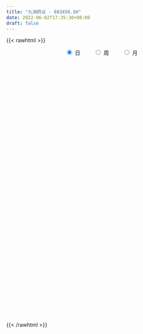 ```yaml
---
title: "九洲药业 - 603456.SH"
date: 2022-06-02T17:35:30+08:00
draft: false
---
```

{{< rawhtml >}}
    <div style="text-align: center">
        <label style="padding: 1rem;"><input style="margin-right: .5rem" type="radio" name="period" value="D" checked onclick="period_change(this)">日</label>
        <label style="padding: 1rem;"><input style="margin-right: .5rem" type="radio" name="period" value="W" onclick="period_change(this)">周</label>
        <label style="padding: 1rem;"><input style="margin-right: .5rem" type="radio" name="period" value="M" onclick="period_change(this)">月</label>
    </div>
    <div id="chart" style="height: 700px;"></div> 
    <script type="text/javascript">
        const D_v = [126851.45,102721.51,41471.69,82141.6,191360.33,119069.32,57003.4,61195.43,45428.98,266239.98,87643.28,80309.98,58237.07,60334.74,49748.44,63366.96,57971.71,64011.1,115898.71,122220.05,99022.24,61921.47,106180.37,82800.4,64799.95,63449.31,57404.21,75369.07,74496.49,105436.26,129098.74,153193.01,98429.43,61610.23,96833.96,58928.33,89051.77,37400.86,56987.33,50204.61,76138.75,75017.81,66870.26,88310.89,56612.61,75799.67,60783.87,107292.87,59966.08,55729.83,73983.82,78346.34,120047.7,90431.49,86260.13,56897.37,61256.08,39115.07,99781.01,53722.65,124193.01,80455.42,100854.48,104680.39,113564.7,97316.73,45488.79,103925.27,81921.63,77270.22,76929.76,112142.03,63335.77,41991.01,94015.73,69728.9,44475.83,26208.76,57481.72,32523.98,69882.46,157089.13,153471.93,126130.48,98786.74,81854.52,126012.29,157838.99,158571.47,157101.8,89717.22,100120.01,175688.29,115530.14,61362.9,68168.04,58264.02,55362.57,70756.77,130791.04,159430.36,88793.97,51663.02,50167.78,41219.36,44373.04,101684.91,98041.54,121755.27,90603.96,113123.7,75999.11,96457.98,83267.88,148036.78,169275.89,87335.35,43872.23,85785.24,99943.04,100772.91,74210.24,49526.1,63590.5,140060.77,85570.35,97273.22,105908.75,69450.78,53572.08,42896.55,54238.92,58654.6,43669.94,92886.14,137630.01,110472.76,91319.52,58089.67,144634.63,111729.73,76147.91,99605.53,59891.91,70762.89,73746.03,36501.77,67118.81,90441.32,63050.76,46577.14,90916.04,174127.48,147961.15,113847.98,97239.06,96015.49,86646.18,56875.26,57821.03,58789.65,47384.02,53819.76,197786.26,120673.15,83376.08,59691.91,72528.87,79947.35,121254.39,96345.46,73103.51,78002.52,141372.59,141716.11,130323.05,71320.62,128603.43,93825.64,81409.18,44362.01,129621.82,63424.08,120851.22,105575.5,149675.72,126029.3,127385.8,89022.24,62446.84,121439.03,114515.04,161922.39,128300.5,157671.07,176996.57,276304.04,137493.12,146324.5,355708.92,216166.03,206159.35,155417.06,144261.93,168779.02,104355.02,78500.09,65613.96,67695.34,83992.07,120139.37,73069.14,93351.48,62194.29,60748.54,70821.52,67032.92,31245.25,54431.95,32426.02,38047.39,98485.73,71012.57,67019.94,51158.09,63892.53,56648.26,52095.03,62954.67,88546.06,43287.07,53038.18,96519.45,69203.69,65321.41,88838.77,43281.35,36820.96,47698.42,37411.32,83731.91,51333.12,62625.83,32981.7,31563.59,82253.67,62172.45,107608.83,87692.51,155288.0]
const D_histogram = [0.0,0.0095726496,0.0099435557,0.0076957635,-0.2960361052,-0.3611497447,-0.3841465147,-0.4463108942,-0.483438239,-0.4380070613,-0.354338428,-0.3185666376,-0.3324719216,-0.2630698596,-0.2746789827,-0.2375505264,-0.3244416022,-0.2106316749,0.153037578,0.5447726639,0.9074329335,1.0878386309,0.9563647225,0.8294051015,0.7706667801,0.6787915287,0.5566523082,0.4213164114,0.152378972,-0.064016569,-0.3980870135,-0.322263193,-0.396731707,-0.4393389892,-0.2513339744,-0.1916352838,-0.1308099236,-0.0983340546,-0.0934017092,-0.1325822099,-0.0821839049,0.040413134,0.0249691628,-0.0660327244,-0.1573522202,-0.2513831501,-0.1922780113,0.066087022,0.1593192649,0.1814513865,0.2844427137,0.2680563504,0.3915217595,0.3744698152,0.2368377063,0.0851865786,-0.0923846421,-0.1758510261,-0.0774953975,-0.0884130012,-0.105143986,-0.1486526874,0.0463924134,-0.0278049566,-0.1800133467,-0.185104299,-0.1904699144,-0.3644090985,-0.5408843989,-0.6574112451,-0.7019532398,-0.5621482183,-0.4679225425,-0.3933745601,-0.1222968791,0.0767880436,0.1454712574,0.1763524083,0.1419522231,0.1064053362,0.1904614809,0.5226933084,0.7978636828,0.9418917623,1.0961337024,1.0617605161,1.0412896957,1.0512067722,1.070872845,1.0912632061,1.0096340521,0.9005005559,0.6380357223,0.4404655614,0.4077949634,0.2910013078,0.1792706995,0.0372332451,-0.0239033647,-0.4331248119,-0.6902735802,-0.7725968627,-0.8056368609,-0.7780535884,-0.7606468681,-0.712421366,-0.5283590554,-0.4692652957,-0.5696615478,-0.7021967809,-0.8444134103,-0.8888681891,-0.9372526843,-0.8462196886,-0.5844920587,-0.1943409964,0.0546301468,0.1713039813,0.4621167057,0.7449462627,0.8556381626,0.7798470823,0.6685016502,0.5449282902,0.6084650811,0.6786240494,0.8683244841,0.9231929389,0.8796364094,0.7370150208,0.5515000496,0.3916024212,0.1869659032,0.0028797658,0.0908448101,0.1811347186,0.0373540518,-0.0204090811,-0.0773430789,-0.4164996701,-0.4990046646,-0.6742827447,-0.9218728931,-0.9865556284,-0.9424433844,-0.7907380212,-0.6383725497,-0.4614931263,-0.3195889662,-0.1418612258,-0.0113001914,-0.0504997215,-0.408359232,-0.7311927974,-0.8398987282,-0.9720685116,-0.9164333627,-0.7515715897,-0.54559968,-0.4261610278,-0.393053028,-0.2713053937,-0.145712724,-0.3194375106,-0.5113895175,-0.6033442591,-0.568353015,-0.4862422256,-0.504791108,-0.5677160458,-0.5198453726,-0.4102365501,-0.3650215177,-0.3240531325,-0.405856366,-0.4502689771,-0.3957774738,-0.0993689235,0.0480918437,0.1364749362,0.1994776374,0.3576868404,0.3954294667,0.5883588315,0.6354434531,0.8896945837,1.0306085506,1.1915809794,1.1038061265,1.0057965456,0.9993057649,0.9359207443,0.825939755,0.594909721,0.7103874791,0.7871262443,0.8663143751,0.6837268571,0.5607803253,0.349556326,0.0530725934,0.0676535369,-0.1691620536,-0.2086856241,-0.019894589,-0.1177720043,-0.0893471321,-0.0998311962,-0.1537089763,-0.1850235061,-0.3322351264,-0.3687540916,-0.5558618419,-0.6482290243,-0.7227584167,-0.5827184035,-0.5681977415,-0.4971610661,-0.3243689006,-0.1746128403,-0.0697222056,-0.1061438317,-0.1256014247,-0.0680260031,-0.1615893386,-0.1065705935,0.0261717108,0.1202011583,0.2358171265,0.2441312343,0.1835601745,0.2389233667,0.4592316132,0.6203571101,0.7070860265,0.7008214142,0.6113888117,0.5158806848,0.3923156624,0.2822755028,0.1673304667,0.0721861471,-0.1473995852,-0.2812497438,-0.3779555464,-0.4294946553,-0.510946619,-0.3555477412,-0.4036466299,-0.4916132444]
const D_fast = [0.0,0.011965812,0.014822607,0.0144987557,-0.3632421393,-0.5186432149,-0.6376766137,-0.8114187168,-0.9694056213,-1.0334762089,-1.0383921826,-1.0822620516,-1.179285316,-1.1756507189,-1.2559295876,-1.278188763,-1.4461902393,-1.3850382308,-0.9831095833,-0.4551813315,0.1343371716,0.5867025267,0.6943197989,0.7747114533,0.9086398269,0.9864624577,1.0034863143,0.9734795202,0.7426368238,0.5102371406,0.0766449428,0.0719029651,-0.1017484758,-0.2541905052,-0.129018984,-0.1172291143,-0.0891062351,-0.0812138797,-0.0996319616,-0.1719580149,-0.142105686,-0.0094053636,-0.0186070441,-0.1261171124,-0.2567746633,-0.4136513807,-0.4026157447,-0.1277289559,0.0053331032,0.0728280714,0.246930077,0.2975578013,0.5189036503,0.5954691599,0.5170464775,0.3866919945,0.1860246132,0.0585954727,0.1375772519,0.1045563979,0.0615394167,-0.0191324566,0.1875107476,0.1063621384,-0.0908495884,-0.1422166154,-0.1951997094,-0.4602411681,-0.7719375683,-1.0528172258,-1.2728475304,-1.2735795635,-1.2963345233,-1.3201301809,-1.0796267197,-0.8613447861,-0.7562937579,-0.681324505,-0.6802366344,-0.6891821872,-0.5575106724,-0.0946055178,0.3800307774,0.7595317975,1.1878071631,1.4188741058,1.6587257093,1.9314444789,2.218828763,2.5120349256,2.6828142846,2.7988059274,2.6958500243,2.6083962539,2.6776743966,2.6336310681,2.5667181346,2.4339889915,2.3668765405,1.8493738903,1.419656727,1.1441842288,0.9097350154,0.7428048908,0.5700498941,0.4401700546,0.4921426014,0.4339200372,0.1911083981,-0.1169760302,-0.4702960121,-0.7369678383,-1.0196655045,-1.140187431,-1.0245828158,-0.6830170025,-0.4203883226,-0.2608884928,0.145453408,0.6145195308,0.9391209713,1.0582916615,1.114071642,1.1267303545,1.3423834158,1.5821983964,1.9889799521,2.2746466417,2.4509992145,2.4926315811,2.4449916223,2.3829945991,2.225099557,2.041733361,2.1524096079,2.2879831961,2.1535410421,2.090675639,2.0144058714,1.5711243627,1.3638682021,1.0200194359,0.5419610642,0.2306394218,0.0391408197,-0.0068383224,-0.0140659884,0.0474401535,0.109447072,0.2517095059,0.3794454925,0.327621032,-0.1323282865,-0.6379600512,-0.956640664,-1.3318275754,-1.5053007671,-1.5283318915,-1.4587599019,-1.4458615066,-1.5110167638,-1.4570954779,-1.3679309893,-1.6215151535,-1.9413145398,-2.1841053462,-2.2912023558,-2.3306521228,-2.4753987822,-2.6802527315,-2.7623434013,-2.7552937165,-2.8013340635,-2.8413789614,-3.0246462864,-3.1816261418,-3.2260790069,-2.9545126875,-2.7950289593,-2.6725271328,-2.5596550223,-2.3120241092,-2.1754241162,-1.8354050435,-1.6294595586,-1.1527847821,-0.7542186776,-0.295351004,-0.1071743251,0.0462652304,0.2896008909,0.4601960563,0.5567000058,0.4743974021,0.7674720299,1.0409923562,1.3367590807,1.3251032771,1.3423518266,1.2185169087,0.9353013245,0.9667956523,0.6876895484,0.5959945718,0.7798119597,0.6524915433,0.6585796325,0.6231377693,0.5308327452,0.4532623389,0.2229919369,0.0942844489,-0.2317887619,-0.4862132005,-0.741432197,-0.7470717847,-0.8746005581,-0.9278541491,-0.8361542088,-0.7300513586,-0.6425912753,-0.7055488593,-0.7564068084,-0.7158378876,-0.8497985578,-0.8214224611,-0.6821372291,-0.558057492,-0.3834872422,-0.3141403258,-0.328821342,-0.2137273081,0.1213888417,0.4376036161,0.7011040391,0.8700447804,0.9334593808,0.9669214252,0.9414353183,0.9019640344,0.828851615,0.7517538321,0.4953182036,0.2911556091,0.0999609198,-0.0589518529,-0.2681404713,-0.2016285289,-0.350639075,-0.5615090007]
const D_slow = [0.0,0.0023931624,0.0048790513,0.0068029922,-0.0672060341,-0.1574934703,-0.253530099,-0.3651078225,-0.4859673823,-0.5954691476,-0.6840537546,-0.763695414,-0.8468133944,-0.9125808593,-0.981250605,-1.0406382366,-1.1217486371,-1.1744065558,-1.1361471613,-0.9999539954,-0.773095762,-0.5011361042,-0.2620449236,-0.0546936482,0.1379730468,0.307670929,0.446834006,0.5521631089,0.5902578519,0.5742537096,0.4747319563,0.394166158,0.2949832313,0.185148484,0.1223149904,0.0744061694,0.0417036885,0.0171201749,-0.0062302524,-0.0393758049,-0.0599217811,-0.0498184976,-0.0435762069,-0.060084388,-0.0994224431,-0.1622682306,-0.2103377334,-0.1938159779,-0.1539861617,-0.1086233151,-0.0375126367,0.0295014509,0.1273818908,0.2209993446,0.2802087712,0.3015054159,0.2784092553,0.2344464988,0.2150726494,0.1929693991,0.1666834026,0.1295202308,0.1411183341,0.134167095,0.0891637583,0.0428876836,-0.004729795,-0.0958320696,-0.2310531694,-0.3954059807,-0.5708942906,-0.7114313452,-0.8284119808,-0.9267556208,-0.9573298406,-0.9381328297,-0.9017650154,-0.8576769133,-0.8221888575,-0.7955875235,-0.7479721532,-0.6172988261,-0.4178329054,-0.1823599649,0.0916734607,0.3571135898,0.6174360137,0.8802377067,1.147955918,1.4207717195,1.6731802325,1.8983053715,2.0578143021,2.1679306924,2.2698794333,2.3426297602,2.3874474351,2.3967557464,2.3907799052,2.2824987022,2.1099303072,1.9167810915,1.7153718763,1.5208584792,1.3306967622,1.1525914207,1.0205016568,0.9031853329,0.7607699459,0.5852207507,0.3741173982,0.1519003509,-0.0824128202,-0.2939677424,-0.440090757,-0.4886760061,-0.4750184694,-0.4321924741,-0.3166632977,-0.130426732,0.0834828087,0.2784445792,0.4455699918,0.5818020643,0.7339183346,0.903574347,1.120655468,1.3514537027,1.5713628051,1.7556165603,1.8934915727,1.991392178,2.0381336538,2.0388535952,2.0615647978,2.1068484774,2.1161869904,2.1110847201,2.0917489504,1.9876240328,1.8628728667,1.6943021805,1.4638339573,1.2171950502,0.9815842041,0.7838996988,0.6243065613,0.5089332798,0.4290360382,0.3935707317,0.3907456839,0.3781207535,0.2760309455,0.0932327462,-0.1167419359,-0.3597590638,-0.5888674044,-0.7767603019,-0.9131602219,-1.0197004788,-1.1179637358,-1.1857900842,-1.2222182652,-1.3020776429,-1.4299250223,-1.580761087,-1.7228493408,-1.8444098972,-1.9706076742,-2.1125366856,-2.2424980288,-2.3450571663,-2.4363125457,-2.5173258289,-2.6187899204,-2.7313571647,-2.8303015331,-2.855143764,-2.843120803,-2.809002069,-2.7591326597,-2.6697109496,-2.5708535829,-2.423763875,-2.2649030117,-2.0424793658,-1.7848272282,-1.4869319833,-1.2109804517,-0.9595313153,-0.709704874,-0.475724688,-0.2692397492,-0.120512319,0.0570845508,0.2538661119,0.4704447057,0.6413764199,0.7815715013,0.8689605828,0.8822287311,0.8991421154,0.856851602,0.8046801959,0.7997065487,0.7702635476,0.7479267646,0.7229689655,0.6845417215,0.6382858449,0.5552270633,0.4630385405,0.32407308,0.1620158239,-0.0186737803,-0.1643533812,-0.3064028166,-0.4306930831,-0.5117853082,-0.5554385183,-0.5728690697,-0.5994050276,-0.6308053838,-0.6478118845,-0.6882092192,-0.7148518676,-0.7083089399,-0.6782586503,-0.6193043687,-0.5582715601,-0.5123815165,-0.4526506748,-0.3378427715,-0.182753494,-0.0059819874,0.1692233662,0.3220705691,0.4510407403,0.5491196559,0.6196885316,0.6615211483,0.6795676851,0.6427177888,0.5724053528,0.4779164662,0.3705428024,0.2428061477,0.1539192123,0.0530075549,-0.0698957562]
const D_data = [['2021-05-24', 45.56, 47.33, 43.31, 47.82],['2021-05-25', 47.33, 47.48, 46.5, 48.39],['2021-05-26', 47.27, 47.4, 46.0, 48.21],['2021-05-27', 47.13, 47.37, 46.09, 47.77],['2021-05-28', 46.57, 42.64, 42.63, 46.57],['2021-05-31', 41.8, 44.35, 41.8, 44.7],['2021-06-01', 44.0, 44.31, 43.0, 44.73],['2021-06-02', 44.0, 43.21, 42.4, 45.0],['2021-06-03', 43.3, 42.82, 42.68, 44.04],['2021-06-04', 42.7, 43.43, 39.39, 44.72],['2021-06-07', 43.4, 43.85, 42.6, 44.58],['2021-06-08', 44.0, 43.2, 42.7, 45.41],['2021-06-09', 43.26, 42.26, 41.88, 43.38],['2021-06-10', 42.2, 43.09, 41.81, 43.2],['2021-06-11', 42.88, 41.88, 41.5, 42.88],['2021-06-15', 41.86, 42.21, 41.35, 42.94],['2021-06-16', 42.48, 40.14, 40.01, 42.81],['2021-06-17', 39.94, 42.35, 39.94, 42.82],['2021-06-18', 42.78, 46.59, 42.02, 46.59],['2021-06-21', 46.95, 49.12, 45.91, 50.32],['2021-06-22', 50.86, 51.26, 49.3, 51.6],['2021-06-23', 50.96, 51.16, 50.4, 51.85],['2021-06-24', 51.16, 48.15, 47.63, 51.5],['2021-06-25', 48.69, 48.2, 47.1, 49.25],['2021-06-28', 48.2, 49.2, 48.19, 50.66],['2021-06-29', 49.47, 48.99, 48.31, 50.24],['2021-06-30', 48.71, 48.58, 47.6, 49.2],['2021-07-01', 48.01, 48.18, 46.65, 48.4],['2021-07-02', 47.9, 45.72, 45.28, 48.5],['2021-07-05', 45.78, 45.18, 44.1, 47.23],['2021-07-06', 45.16, 42.1, 40.7, 45.21],['2021-07-07', 42.1, 46.31, 41.27, 46.31],['2021-07-08', 46.56, 44.19, 44.1, 46.56],['2021-07-09', 44.55, 43.97, 41.76, 44.55],['2021-07-12', 43.6, 47.0, 42.51, 47.68],['2021-07-13', 46.96, 45.9, 45.28, 48.12],['2021-07-14', 45.91, 46.12, 45.02, 48.06],['2021-07-15', 46.4, 45.93, 45.07, 46.8],['2021-07-16', 46.56, 45.61, 45.2, 47.68],['2021-07-19', 44.7, 44.87, 44.44, 46.43],['2021-07-20', 47.51, 45.93, 45.45, 47.67],['2021-07-21', 46.87, 47.28, 45.62, 47.44],['2021-07-22', 47.29, 45.86, 45.8, 47.29],['2021-07-23', 46.13, 44.6, 43.0, 46.13],['2021-07-26', 43.74, 44.0, 42.24, 44.7],['2021-07-27', 43.49, 43.28, 43.0, 45.28],['2021-07-28', 43.27, 44.9, 42.0, 44.98],['2021-07-29', 44.4, 48.18, 44.01, 48.33],['2021-07-30', 47.82, 47.13, 46.0, 48.2],['2021-08-02', 46.66, 46.67, 45.15, 47.44],['2021-08-03', 46.3, 48.2, 46.09, 49.1],['2021-08-04', 47.8, 47.16, 46.25, 48.49],['2021-08-05', 47.63, 49.48, 47.16, 50.95],['2021-08-06', 48.98, 48.34, 46.99, 49.38],['2021-08-09', 48.0, 46.69, 46.3, 49.8],['2021-08-10', 46.69, 45.9, 45.3, 47.28],['2021-08-11', 45.79, 44.72, 44.3, 46.2],['2021-08-12', 44.5, 45.12, 44.18, 45.59],['2021-08-13', 45.25, 47.37, 44.7, 47.93],['2021-08-16', 47.4, 46.2, 46.01, 48.11],['2021-08-17', 46.66, 46.0, 45.34, 48.38],['2021-08-18', 46.21, 45.42, 45.21, 47.49],['2021-08-19', 45.88, 48.8, 45.37, 49.07],['2021-08-20', 48.55, 45.78, 45.16, 48.8],['2021-08-23', 46.16, 44.12, 42.5, 46.34],['2021-08-24', 44.11, 45.4, 43.86, 46.43],['2021-08-25', 44.99, 45.22, 44.04, 45.72],['2021-08-26', 45.29, 42.39, 42.08, 45.38],['2021-08-27', 42.6, 41.02, 40.91, 43.0],['2021-08-30', 41.02, 40.45, 40.12, 41.96],['2021-08-31', 40.9, 40.3, 39.28, 40.92],['2021-09-01', 40.2, 42.27, 38.74, 42.3],['2021-09-02', 42.06, 41.81, 41.62, 43.21],['2021-09-03', 41.2, 41.55, 40.41, 42.0],['2021-09-06', 41.01, 44.61, 40.7, 44.99],['2021-09-07', 44.2, 44.83, 43.36, 45.21],['2021-09-08', 44.99, 43.88, 43.15, 45.12],['2021-09-09', 43.22, 43.68, 42.88, 44.09],['2021-09-10', 43.26, 42.86, 42.19, 43.63],['2021-09-13', 42.85, 42.64, 42.05, 43.79],['2021-09-14', 42.3, 44.28, 42.3, 44.78],['2021-09-15', 43.91, 48.71, 43.71, 48.71],['2021-09-16', 48.66, 50.1, 48.39, 50.61],['2021-09-17', 50.49, 50.25, 47.96, 52.06],['2021-09-22', 50.1, 52.0, 49.6, 52.6],['2021-09-23', 51.8, 50.86, 49.94, 52.95],['2021-09-24', 50.5, 51.8, 49.55, 53.11],['2021-09-27', 51.8, 53.1, 51.8, 55.0],['2021-09-28', 52.27, 54.3, 51.5, 56.45],['2021-09-29', 54.76, 55.47, 52.24, 56.66],['2021-09-30', 55.66, 55.09, 54.2, 56.0],['2021-10-08', 55.98, 55.25, 54.8, 58.4],['2021-10-11', 54.62, 53.22, 51.18, 56.6],['2021-10-12', 54.07, 53.52, 52.27, 55.69],['2021-10-13', 53.52, 55.62, 53.2, 56.1],['2021-10-14', 55.4, 54.77, 53.4, 55.4],['2021-10-15', 54.48, 54.74, 53.5, 55.38],['2021-10-18', 54.44, 54.1, 53.04, 54.7],['2021-10-19', 54.04, 54.91, 53.51, 55.26],['2021-10-20', 52.0, 49.42, 49.42, 52.0],['2021-10-21', 49.01, 49.38, 47.6, 50.59],['2021-10-22', 48.49, 50.35, 47.63, 50.49],['2021-10-25', 50.0, 50.28, 49.4, 50.98],['2021-10-26', 50.38, 50.62, 50.02, 51.81],['2021-10-27', 50.0, 50.2, 49.53, 51.49],['2021-10-28', 49.12, 50.35, 49.12, 51.06],['2021-10-29', 52.16, 52.34, 51.08, 53.46],['2021-11-01', 53.39, 51.17, 49.2, 53.39],['2021-11-02', 50.83, 48.76, 47.0, 50.83],['2021-11-03', 48.75, 47.31, 46.64, 49.3],['2021-11-04', 48.11, 45.89, 44.88, 48.19],['2021-11-05', 45.89, 45.95, 45.5, 46.87],['2021-11-08', 45.89, 44.92, 43.78, 46.48],['2021-11-09', 45.39, 46.04, 44.46, 46.78],['2021-11-10', 47.55, 48.51, 46.83, 49.1],['2021-11-11', 48.76, 51.51, 48.76, 53.36],['2021-11-12', 51.51, 51.35, 49.77, 52.0],['2021-11-15', 51.8, 50.71, 49.5, 52.5],['2021-11-16', 50.53, 54.2, 50.4, 54.6],['2021-11-17', 54.8, 56.11, 54.8, 57.77],['2021-11-18', 55.87, 55.66, 54.85, 57.5],['2021-11-19', 55.43, 54.1, 53.45, 55.62],['2021-11-22', 54.7, 53.78, 53.4, 54.83],['2021-11-23', 53.84, 53.55, 51.82, 53.9],['2021-11-24', 54.8, 56.29, 54.8, 57.7],['2021-11-25', 57.2, 57.37, 55.43, 58.51],['2021-11-26', 57.8, 60.34, 57.72, 62.1],['2021-11-29', 62.1, 60.21, 59.97, 63.0],['2021-11-30', 60.0, 59.94, 58.9, 60.6],['2021-12-01', 60.0, 59.08, 58.7, 61.26],['2021-12-02', 59.28, 58.43, 57.7, 59.28],['2021-12-03', 58.45, 58.47, 57.43, 59.34],['2021-12-06', 57.75, 57.44, 56.8, 58.39],['2021-12-07', 56.47, 57.01, 56.3, 58.18],['2021-12-08', 57.41, 60.49, 56.42, 61.07],['2021-12-09', 61.35, 61.41, 58.41, 61.88],['2021-12-10', 60.52, 58.72, 58.72, 61.3],['2021-12-13', 59.7, 59.56, 58.82, 61.16],['2021-12-14', 59.18, 59.52, 59.0, 61.25],['2021-12-15', 59.64, 55.0, 54.55, 59.98],['2021-12-16', 56.28, 56.98, 56.28, 58.82],['2021-12-17', 57.84, 54.9, 54.49, 58.5],['2021-12-20', 54.71, 52.43, 51.77, 55.2],['2021-12-21', 52.43, 53.3, 52.43, 54.3],['2021-12-22', 52.83, 53.99, 52.83, 54.48],['2021-12-23', 53.46, 55.3, 53.01, 55.58],['2021-12-24', 55.67, 55.66, 54.39, 56.2],['2021-12-27', 55.66, 56.5, 53.4, 56.75],['2021-12-28', 56.22, 56.68, 54.33, 57.57],['2021-12-29', 55.51, 57.87, 55.51, 59.56],['2021-12-30', 57.74, 58.11, 57.07, 58.98],['2021-12-31', 58.91, 56.26, 55.01, 58.91],['2022-01-04', 56.15, 51.05, 50.75, 56.15],['2022-01-05', 50.5, 49.21, 48.89, 50.6],['2022-01-06', 49.07, 50.09, 48.6, 50.44],['2022-01-07', 49.7, 48.38, 47.74, 50.18],['2022-01-10', 48.38, 49.7, 47.5, 50.42],['2022-01-11', 49.57, 50.9, 49.22, 51.38],['2022-01-12', 50.9, 51.78, 50.32, 52.08],['2022-01-13', 51.78, 51.05, 50.58, 52.59],['2022-01-14', 50.72, 49.9, 49.75, 51.06],['2022-01-17', 50.4, 51.0, 49.95, 51.58],['2022-01-18', 50.91, 51.38, 50.48, 52.71],['2022-01-19', 49.8, 47.13, 46.24, 51.13],['2022-01-20', 47.28, 45.38, 45.0, 47.68],['2022-01-21', 45.2, 45.2, 44.5, 45.79],['2022-01-24', 45.93, 45.93, 44.89, 46.29],['2022-01-25', 45.94, 46.16, 45.62, 47.9],['2022-01-26', 46.35, 44.4, 43.99, 46.97],['2022-01-27', 44.27, 42.9, 42.66, 45.1],['2022-01-28', 43.67, 43.5, 41.66, 44.07],['2022-02-07', 44.1, 44.0, 43.61, 44.98],['2022-02-08', 42.32, 42.96, 41.8, 43.43],['2022-02-09', 42.68, 42.51, 39.89, 43.2],['2022-02-10', 42.85, 40.2, 40.0, 42.99],['2022-02-11', 40.0, 39.6, 39.44, 40.46],['2022-02-14', 40.0, 40.13, 39.9, 41.51],['2022-02-15', 39.93, 43.51, 39.54, 43.98],['2022-02-16', 43.38, 42.42, 42.09, 43.66],['2022-02-17', 42.49, 41.99, 41.33, 42.65],['2022-02-18', 41.95, 41.82, 41.41, 42.33],['2022-02-21', 43.5, 43.45, 41.67, 44.6],['2022-02-22', 43.16, 42.4, 41.91, 44.25],['2022-02-23', 42.14, 45.01, 42.13, 45.2],['2022-02-24', 45.01, 43.99, 43.17, 45.7],['2022-02-25', 44.48, 47.71, 44.48, 48.39],['2022-02-28', 47.68, 47.86, 46.38, 50.25],['2022-03-01', 48.07, 49.59, 47.05, 50.3],['2022-03-02', 49.0, 47.4, 46.9, 49.06],['2022-03-03', 48.05, 47.46, 46.91, 48.6],['2022-03-04', 46.77, 49.01, 46.68, 51.5],['2022-03-07', 49.0, 48.8, 47.28, 49.97],['2022-03-08', 48.05, 48.4, 47.99, 51.38],['2022-03-09', 48.6, 46.5, 44.5, 49.36],['2022-03-10', 47.9, 51.05, 47.5, 51.15],['2022-03-11', 49.85, 51.71, 49.3, 52.89],['2022-03-14', 52.14, 52.88, 51.23, 56.2],['2022-03-15', 51.2, 50.02, 49.49, 52.35],['2022-03-16', 51.0, 50.54, 47.8, 51.32],['2022-03-17', 50.53, 49.01, 47.53, 55.59],['2022-03-18', 46.79, 46.85, 46.1, 49.95],['2022-03-21', 47.03, 50.16, 46.4, 50.68],['2022-03-22', 48.95, 46.49, 46.01, 48.97],['2022-03-23', 46.1, 48.18, 45.3, 49.02],['2022-03-24', 47.74, 51.47, 47.08, 52.0],['2022-03-25', 51.0, 48.18, 48.0, 51.0],['2022-03-28', 48.09, 49.6, 47.3, 49.9],['2022-03-29', 49.0, 49.19, 48.28, 50.48],['2022-03-30', 49.2, 48.47, 47.99, 49.58],['2022-03-31', 48.42, 48.48, 47.5, 50.51],['2022-04-01', 47.93, 46.42, 46.0, 48.09],['2022-04-06', 46.7, 47.1, 45.31, 47.21],['2022-04-07', 46.25, 44.29, 44.0, 46.9],['2022-04-08', 44.27, 44.27, 43.46, 45.09],['2022-04-11', 44.01, 43.5, 42.88, 44.3],['2022-04-12', 43.02, 45.83, 43.01, 46.15],['2022-04-13', 45.51, 44.18, 43.5, 46.44],['2022-04-14', 44.73, 44.64, 44.02, 45.45],['2022-04-15', 44.15, 46.18, 44.02, 46.98],['2022-04-18', 45.35, 46.49, 45.3, 46.76],['2022-04-19', 46.33, 46.44, 45.53, 46.94],['2022-04-20', 47.0, 44.7, 43.7, 47.0],['2022-04-21', 45.24, 44.58, 44.3, 46.5],['2022-04-22', 44.14, 45.48, 43.61, 46.45],['2022-04-25', 45.0, 43.3, 43.27, 45.68],['2022-04-26', 43.91, 44.85, 42.83, 46.3],['2022-04-27', 44.43, 46.2, 44.2, 46.58],['2022-04-28', 45.8, 46.29, 45.35, 46.89],['2022-04-29', 46.01, 47.18, 45.4, 47.2],['2022-05-05', 46.62, 46.28, 44.25, 46.99],['2022-05-06', 45.0, 45.37, 44.7, 45.8],['2022-05-09', 45.38, 46.91, 44.86, 47.3],['2022-05-10', 46.0, 49.95, 46.0, 50.9],['2022-05-11', 49.48, 50.64, 49.42, 52.4],['2022-05-12', 50.55, 50.9, 49.97, 52.21],['2022-05-13', 51.22, 50.53, 48.35, 51.5],['2022-05-16', 50.06, 49.79, 49.48, 50.88],['2022-05-17', 49.49, 49.72, 48.89, 50.24],['2022-05-18', 50.2, 49.21, 49.17, 51.28],['2022-05-19', 49.2, 49.1, 48.0, 50.21],['2022-05-20', 49.2, 48.7, 47.8, 51.19],['2022-05-23', 48.7, 48.57, 47.78, 49.35],['2022-05-24', 48.37, 46.22, 46.18, 48.73],['2022-05-25', 45.9, 46.25, 45.51, 46.65],['2022-05-26', 46.4, 45.9, 45.53, 46.6],['2022-05-27', 45.79, 45.8, 44.88, 47.13],['2022-05-30', 45.6, 44.73, 44.0, 45.7],['2022-05-31', 44.69, 47.58, 43.9, 47.6],['2022-06-01', 47.0, 45.03, 44.47, 47.0],['2022-06-02', 44.51, 43.8, 41.38, 44.83]]
const W_v = [106791.79,158190.45,91250.81,82846.19,161868.81,163099.48,106351.2,101680.93,108382.49,71573.11,68690.03,61761.73,38355.03,81556.01,136658.03,47184.78,56567.0,49157.0,53588.69,97106.45,80766.23,60757.47,84202.05,50876.67,108438.1,63036.48,44391.7,59014.81,147852.86,492930.51,441258.95,328287.02,206565.39,70835.61,202018.96,292041.16,264915.9300000001,169350.99,160487.83,162621.77,387865.02,243167.23,188291.95,79341.74,1116427.6299999999,1205717.79,628149.77,473421.77,47006.37,73613.0,605715.04,337047.54,357575.52,203610.6,247108.42,178864.22,159501.85,156252.04,86204.27,98803.2,79014.64,67605.42,150332.53,102106.28,95348.8,96735.69,217154.2,252010.55,162403.48,176721.99,230968.46,67240.04,82200.73,62372.1,36974.34,79184.3,63416.64,56024.24,51490.29,133345.23,91177.93,306331.55,636153.9399999999,738851.79,344934.65,362835.85,324470.28,428791.19,205712.34,248929.98,58083.37,157524.03,114727.23,102334.2,56902.56,64483.87,73305.95,218196.0,120505.8,117428.0,137912.2,109907.03,79646.02,74381.4,96056.4,425944.37,595107.54,388630.9,731294.8499999999,508897.77,561593.8300000001,371031.44,45825.44,317973.65,270422.35,446536.0,466315.41,264864.7,213141.75,193293.96,233899.72,365698.38,312475.79,272816.24,153479.81,365719.33,459084.8,291498.84,310292.44,3752573.8300000001,1917996.5900000001,1629053.8200000001,1465508.3400000001,839732.3200000001,714487.76,667220.3300000001,417715.3,474849.39,579014.9399999999,496774.9600000001,565262.35,424430.9,230875.48,505501.88,588201.9199999999,504404.92,414007.76,648466.89,502193.18,232523.84,775072.1899999999,806799.51,482131.68,587890.9299999999,465237.74,535836.8100000001,516347.94,367543.2999999999,501196.15,312294.8,347246.48,326576.77,261252.26,119873.13,32420.37,243517.56,271753.94,312784.99,320553.31,291527.99,307283.07,307927.53,344507.0499999999,224662.18,317404.46,339762.66,322637.48,659284.95,583026.67,736246.65,642860.3400000001,501663.54,333482.39,273924.64,519626.46,255073.56,584680.97,301017.05,416243.3,527029.09,341736.91,265588.26,289452.16,452078.4600000001,145465.34,276939.32,291369.03,544546.58,548937.11,336273.51,301248.48,472144.53,335519.03,547767.67,339202.25,356542.32,360455.1,418539.18,343309.66,463905.95,442217.12,371668.79,291910.9400000001,539097.98,306653.55,563229.48,100120.01,479013.39,505134.71,289108.11,499523.58,584373.88,404583.66,436020.9399999999,326067.08,443313.45,481921.46,340508.13,358104.07,533175.6699999999,356147.61,503039.2700000001,429767.98,564517.78,419520.88,569148.34,526323.2100000001,739405.5700000001,1131996.6099999999,778972.38,415940.83,228614.91,284280.18,306991.65,286748.58,131833.13,372921.5,248943.96,260757.91,412761.79]
const W_histogram = [0.0,0.052968661,0.0596584249,0.0630200527,0.10418094,0.1028208358,0.084218997,0.0957986882,0.0922850212,0.0780086326,0.0396880271,0.0150187634,-0.0272767263,-0.1006768067,-0.0931307533,-0.112890094,-0.1069893287,-0.1246377351,-0.1271191241,-0.1471159073,-0.1403313604,-0.1321128477,-0.153119571,-0.142492484,-0.1173756709,-0.1103913623,-0.114886681,-0.1037435233,-0.0218812046,0.1358029196,0.2309650124,0.1716581553,0.1848149753,0.1708039078,0.1445769579,0.1998070455,0.1578760762,0.0753918204,0.0763026468,0.0858662274,-0.4320831747,-0.7483713821,-0.9033836267,-0.94904076,-0.7729045933,-0.6853953662,-0.6073214102,-0.5378698568,-0.4615594467,-0.4930265736,-0.4763160417,-0.4611078916,-0.4114879684,-0.3662134188,-0.313713978,-0.2619140882,-0.1833150189,-0.1024702269,-0.0344331529,0.0227263326,0.0802305899,0.1360299668,0.1358333147,0.1487415782,0.1777825372,0.2258565826,0.291759777,0.3876925616,0.4301643565,0.4391118486,0.413451734,0.3843719934,0.3314610616,0.293073008,0.2651320056,0.2643829123,0.2654358048,0.2624907343,0.2489378144,0.2633407253,0.2728507491,0.3132733079,0.3798108639,0.4915483049,0.5269973331,0.4962545928,0.4430117774,0.4093565457,0.3556245033,0.2166482205,0.1076152771,0.0464331844,0.0119627473,-0.0212163789,-0.0466930625,-0.089512587,-0.1075683955,-0.068705973,-0.051570311,-0.0143717637,0.0200828489,0.0216095504,0.0368299288,0.0329479997,0.012116103,0.1393543522,0.2171189968,0.2771720811,0.4257287049,0.4320994421,0.4437585093,0.4086081718,0.3469444744,0.3087568945,0.2380804024,0.2548638033,0.266930597,0.2448058604,0.1827070892,0.106050381,-0.0059485011,-0.0442315429,-0.0654739063,-0.0505220023,-0.0729033138,-0.042678268,0.0043541862,0.0785910545,0.1109251875,0.5228425399,0.3649329833,0.3065894366,0.3844874054,0.4783632112,0.4064872187,0.3299272742,0.2753909528,0.1615849808,0.1623700024,0.092891999,0.0638533579,0.0226092694,-0.05544506,0.0652650056,0.2070773212,0.2750762081,0.2792169901,0.4964735924,0.5495215912,0.482849951,0.4960591019,0.5626183337,0.6418904807,0.8275350535,0.7127694996,0.6061955203,0.3149553051,0.1426902576,0.2885507416,0.261103372,0.0110019316,-0.283882502,-0.5428674454,-0.6573238852,-0.6928397883,-0.5114249719,-0.5201985725,-0.4863506878,-0.6076965174,-0.7611326509,-0.9159697414,-0.9287396874,-0.6997069822,-0.5075798409,-0.3155903053,-0.1598355517,-0.0090656158,-0.0958557206,-0.1448953593,0.2984961934,0.579886779,0.5987995614,0.5446520829,0.4322690903,0.0917328745,-0.1520774979,-0.4567896984,-0.4942035111,-0.3890719613,-0.1641204205,-0.0375831647,-0.0060811273,0.3490376604,0.4293708905,0.2365575369,0.248423019,0.4027052547,0.2747616456,0.2089395956,0.035695087,0.203619245,0.3782796047,0.2861296796,0.0775136355,0.0230000932,-0.1012365275,-0.0365162656,0.0590896784,0.0297851634,-0.1159094542,-0.5289553939,-0.7491183742,-0.7853595749,-0.3146209545,0.0772278278,0.5099553444,0.7447089892,0.7986150953,0.4869108797,0.3684361743,-0.1583471412,-0.1606643697,-0.0028855651,0.4696975294,0.596188478,0.6330593231,0.3506444309,0.1743977903,0.0633261789,-0.5423905517,-0.8252663305,-1.2860277596,-1.6397464837,-2.0444919405,-2.0647786259,-1.6041136657,-1.1554133274,-0.6457556455,-0.6055979101,-0.4654071612,-0.4660025122,-0.5786354287,-0.4951683749,-0.4586006533,-0.2991378282,-0.2943242422,0.0587858019,0.1654712515,0.043447869,-0.1581922403]
const W_fast = [0.0,0.0662108262,0.0878151963,0.1069318373,0.1741379596,0.1984830644,0.2009359749,0.236465338,0.2560229264,0.2612486959,0.2328500972,0.2119355244,0.1628208531,0.064251571,0.0485149361,0.0005330719,-0.020313495,-0.0691213351,-0.1033825052,-0.1601582652,-0.1884565584,-0.2132662576,-0.2725528737,-0.2975489077,-0.3017760123,-0.3223895443,-0.3556065332,-0.3703992563,-0.2940072387,-0.1023723847,0.0505309612,0.034138643,0.0934992068,0.1221891162,0.1321064058,0.2372882548,0.2348263046,0.1711900039,0.1911764919,0.2222066293,-0.4037635664,-0.9071446194,-1.2880027706,-1.5709200939,-1.5880100756,-1.6718496899,-1.7456060865,-1.8106219974,-1.8497014489,-2.0044252192,-2.1067936977,-2.2068625205,-2.2601145894,-2.3063933945,-2.3323224482,-2.3460010805,-2.3132307659,-2.2580035307,-2.1985747449,-2.1357336763,-2.0581717715,-1.9683649029,-1.9346032262,-1.8845095682,-1.811022975,-1.7064847839,-1.5676416453,-1.3747857202,-1.2247728362,-1.1060473819,-1.028344563,-0.9613313053,-0.9313769717,-0.8964967733,-0.8581547743,-0.7928081395,-0.7253962958,-0.6627186827,-0.614037149,-0.5337990568,-0.4560763458,-0.3373354599,-0.175845188,0.0587793292,0.2259776907,0.3192985986,0.3768087276,0.4454926323,0.4806667157,0.395852488,0.3137233638,0.2641495673,0.2326698171,0.194186596,0.1570366469,0.0918389756,0.0468910682,0.0685769975,0.0728200818,0.1064256881,0.1459010129,0.152830102,0.1772579627,0.1816130334,0.1638101625,0.3258869997,0.4579313935,0.5872774982,0.8422662981,0.9566618958,1.0792605904,1.1462622959,1.1713347171,1.2103363608,1.1991799693,1.2796793211,1.358478764,1.3975554925,1.3811334936,1.3309893806,1.2175033732,1.1681624458,1.1305516058,1.1328730092,1.0922658693,1.111821348,1.1599423488,1.2538269808,1.3138924106,1.8565203979,1.7898440872,1.8081478997,1.9821677198,2.1956343284,2.2253801406,2.2313020146,2.2456134314,2.1722037046,2.2135812269,2.1673262232,2.1542509215,2.1186591504,2.0267435559,2.163769873,2.3573515189,2.4941194578,2.5680644873,2.9094394878,3.0998678843,3.1539087319,3.2911326583,3.4983464735,3.7380912406,4.1306195768,4.1940463978,4.2390212985,4.0265199097,3.8899274266,4.1079255959,4.1457540694,3.8984031119,3.5325480528,3.137846248,2.8590588369,2.6503329867,2.7038915601,2.5650683164,2.4773285292,2.2040585703,1.860339274,1.4765097482,1.2315548803,1.28566084,1.350893021,1.4639849803,1.579780846,1.7282843779,1.617530343,1.5322668645,2.0502824655,2.4766447458,2.6452574186,2.7272729608,2.7229572407,2.4053542437,2.1235244967,1.7046148717,1.5436501812,1.5515137407,1.7354351763,1.8525766409,1.8825583965,2.3249365993,2.512612552,2.3789385827,2.4529098195,2.7078683689,2.6486151712,2.63502802,2.4707072832,2.6895362525,2.9587665133,2.9381490081,2.7489113729,2.7001478538,2.5506021013,2.6061932968,2.7165716603,2.6947134362,2.520041455,1.9747566669,1.5673140931,1.3347329986,1.7268163804,2.1379721197,2.6981884724,3.1191193645,3.3726792444,3.1827027487,3.1563370869,2.5899669861,2.5474836652,2.7045410785,3.2945485553,3.5700866234,3.7652222993,3.5704685149,3.4378213218,3.3425812551,2.6012668866,2.1120745251,1.3298061561,0.5661508111,-0.3497176308,-0.8861989727,-0.8265624289,-0.6667154225,-0.318496652,-0.4297383941,-0.4058994355,-0.5229954145,-0.7802871882,-0.8206122281,-0.8986946699,-0.8140163018,-0.8827837764,-0.5149772818,-0.3669240193,-0.4780854345,-0.7192736039]
const W_slow = [0.0,0.0132421652,0.0281567715,0.0439117846,0.0699570196,0.0956622286,0.1167169778,0.1406666499,0.1637379052,0.1832400633,0.1931620701,0.196916761,0.1900975794,0.1649283777,0.1416456894,0.1134231659,0.0866758337,0.0555164,0.0237366189,-0.0130423579,-0.048125198,-0.0811534099,-0.1194333027,-0.1550564237,-0.1844003414,-0.211998182,-0.2407198522,-0.266655733,-0.2721260342,-0.2381753043,-0.1804340512,-0.1375195123,-0.0913157685,-0.0486147916,-0.0124705521,0.0374812093,0.0769502283,0.0957981834,0.1148738451,0.136340402,0.0283196083,-0.1587732372,-0.3846191439,-0.6218793339,-0.8151054822,-0.9864543238,-1.1382846763,-1.2727521405,-1.3881420022,-1.5113986456,-1.630477656,-1.7457546289,-1.848626621,-1.9401799757,-2.0186084702,-2.0840869923,-2.129915747,-2.1555333037,-2.164141592,-2.1584600088,-2.1384023614,-2.1043948697,-2.070436541,-2.0332511464,-1.9888055121,-1.9323413665,-1.8594014223,-1.7624782818,-1.6549371927,-1.5451592306,-1.441796297,-1.3457032987,-1.2628380333,-1.1895697813,-1.1232867799,-1.0571910518,-0.9908321006,-0.9252094171,-0.8629749634,-0.7971397821,-0.7289270949,-0.6506087679,-0.5556560519,-0.4327689757,-0.3010196424,-0.1769559942,-0.0662030498,0.0361360866,0.1250422124,0.1792042675,0.2061080868,0.2177163829,0.2207070697,0.215402975,0.2037297094,0.1813515626,0.1544594637,0.1372829705,0.1243903927,0.1207974518,0.125818164,0.1312205516,0.1404280338,0.1486650338,0.1516940595,0.1865326476,0.2408123968,0.310105417,0.4165375933,0.5245624538,0.6355020811,0.7376541241,0.8243902427,0.9015794663,0.9610995669,1.0248155177,1.091548167,1.1527496321,1.1984264044,1.2249389996,1.2234518744,1.2123939886,1.1960255121,1.1833950115,1.1651691831,1.1544996161,1.1555881626,1.1752359262,1.2029672231,1.3336778581,1.4249111039,1.501558463,1.5976803144,1.7172711172,1.8188929219,1.9013747404,1.9702224786,2.0106187238,2.0512112244,2.0744342242,2.0903975636,2.096049881,2.082188616,2.0985048674,2.1502741977,2.2190432497,2.2888474972,2.4129658954,2.5503462931,2.6710587809,2.7950735564,2.9357281398,3.09620076,3.3030845233,3.4812768982,3.6328257783,3.7115646046,3.747237169,3.8193748544,3.8846506974,3.8874011803,3.8164305548,3.6807136934,3.5163827221,3.3431727751,3.2153165321,3.0852668889,2.963679217,2.8117550876,2.6214719249,2.3924794896,2.1602945677,1.9853678222,1.8584728619,1.7795752856,1.7396163977,1.7373499937,1.7133860636,1.6771622238,1.7517862721,1.8967579669,2.0464578572,2.1826208779,2.2906881505,2.3136213691,2.2756019946,2.16140457,2.0378536923,1.9405857019,1.8995555968,1.8901598056,1.8886395238,1.9758989389,2.0832416615,2.1423810458,2.2044868005,2.3051631142,2.3738535256,2.4260884245,2.4350121962,2.4859170075,2.5804869086,2.6520193285,2.6713977374,2.6771477607,2.6518386288,2.6427095624,2.657481982,2.6649282728,2.6359509093,2.5037120608,2.3164324673,2.1200925735,2.0414373349,2.0607442918,2.188233128,2.3744103753,2.5740641491,2.695791869,2.7879009126,2.7483141273,2.7081480349,2.7074266436,2.824851026,2.9738981454,3.1321629762,3.2198240839,3.2634235315,3.2792550762,3.1436574383,2.9373408557,2.6158339158,2.2058972948,1.6947743097,1.1785796532,0.7775512368,0.4886979049,0.3272589936,0.175859516,0.0595077257,-0.0569929023,-0.2016517595,-0.3254438532,-0.4400940165,-0.5148784736,-0.5884595342,-0.5737630837,-0.5323952708,-0.5215333036,-0.5610813636]
const W_data = [['2017-06-30', 16.11, 16.47, 15.6, 16.79],['2017-07-07', 16.4, 17.3, 16.28, 17.5],['2017-07-14', 17.5, 16.93, 16.56, 18.3],['2017-07-21', 16.93, 16.97, 15.34, 17.04],['2017-07-28', 17.0, 17.64, 16.8, 17.74],['2017-08-04', 17.83, 17.31, 17.12, 18.17],['2017-08-11', 17.18, 17.13, 16.88, 17.64],['2017-08-18', 17.17, 17.58, 16.98, 17.87],['2017-08-25', 17.46, 17.51, 17.22, 18.18],['2017-09-01', 17.61, 17.42, 17.37, 17.97],['2017-09-08', 17.45, 17.05, 16.92, 17.57],['2017-09-15', 17.06, 17.1, 16.83, 17.21],['2017-09-22', 17.02, 16.72, 16.54, 17.17],['2017-09-29', 16.74, 15.99, 15.74, 16.74],['2017-10-13', 16.2, 16.77, 15.95, 17.71],['2017-10-20', 16.77, 16.33, 15.84, 16.81],['2017-10-27', 16.34, 16.54, 16.21, 16.66],['2017-11-03', 16.52, 16.13, 15.95, 16.52],['2017-11-10', 16.12, 16.17, 15.8, 16.29],['2017-11-17', 16.14, 15.78, 15.32, 16.45],['2017-11-24', 15.78, 15.96, 15.33, 16.7],['2017-12-01', 15.85, 15.9, 15.68, 16.33],['2017-12-08', 15.83, 15.37, 14.8, 15.96],['2017-12-15', 15.55, 15.6, 15.2, 15.67],['2017-12-22', 15.6, 15.75, 15.51, 16.3],['2017-12-29', 15.75, 15.49, 15.14, 15.76],['2018-01-05', 15.49, 15.23, 15.08, 15.5],['2018-01-12', 15.26, 15.32, 14.92, 15.47],['2018-01-19', 15.25, 16.37, 15.1, 16.38],['2018-01-26', 18.01, 17.98, 17.4, 18.92],['2018-02-02', 17.77, 18.0, 17.5, 18.7],['2018-02-09', 17.5, 16.3, 15.11, 17.6],['2018-02-14', 16.62, 17.21, 16.36, 17.4],['2018-02-23', 17.41, 17.0, 16.6, 17.41],['2018-03-02', 16.9, 16.86, 16.28, 17.22],['2018-03-09', 16.9, 18.1, 16.8, 18.3],['2018-03-16', 18.16, 17.07, 16.8, 18.44],['2018-03-23', 17.04, 16.33, 15.66, 17.6],['2018-03-30', 16.0, 17.23, 15.87, 17.3],['2018-04-04', 17.1, 17.45, 16.88, 17.9],['2018-04-13', 17.3, 9.33, 9.09, 18.09],['2018-04-20', 9.36, 9.11, 8.92, 9.46],['2018-04-27', 9.09, 9.15, 8.81, 9.3],['2018-05-04', 9.14, 9.16, 9.06, 9.25],['2018-05-11', 9.18, 11.5, 9.14, 11.69],['2018-05-18', 11.0, 10.39, 10.24, 11.1],['2018-05-25', 10.43, 10.05, 9.99, 10.77],['2018-06-01', 10.06, 9.71, 9.4, 10.47],['2018-06-08', 9.74, 9.6, 9.52, 9.74],['2018-07-06', 8.64, 7.78, 7.78, 8.64],['2018-07-13', 7.14, 7.73, 7.11, 7.89],['2018-07-20', 7.69, 7.18, 7.12, 7.72],['2018-07-27', 7.07, 7.18, 6.67, 7.31],['2018-08-03', 7.18, 6.8, 6.6, 7.25],['2018-08-10', 6.74, 6.6, 6.32, 6.8],['2018-08-17', 6.46, 6.35, 6.3, 6.8],['2018-08-24', 6.41, 6.56, 6.28, 6.64],['2018-08-31', 6.54, 6.6, 6.52, 6.85],['2018-09-07', 6.55, 6.48, 6.35, 6.61],['2018-09-14', 6.44, 6.37, 6.28, 6.56],['2018-09-21', 6.37, 6.42, 6.26, 6.44],['2018-09-28', 6.39, 6.49, 6.36, 6.56],['2018-10-12', 6.38, 5.75, 5.5, 6.42],['2018-10-19', 5.76, 5.77, 5.58, 5.84],['2018-10-26', 5.8, 5.93, 5.7, 6.19],['2018-11-02', 5.92, 6.26, 5.8, 6.33],['2018-11-09', 6.27, 6.73, 6.25, 6.8],['2018-11-16', 6.77, 7.56, 6.65, 7.61],['2018-11-23', 7.58, 7.35, 7.15, 7.92],['2018-11-30', 7.3, 7.19, 7.01, 7.37],['2018-12-07', 7.3, 6.84, 6.6, 7.54],['2018-12-14', 6.75, 6.77, 6.66, 6.99],['2018-12-21', 6.73, 6.35, 6.17, 6.78],['2018-12-28', 6.32, 6.36, 6.2, 6.44],['2019-01-04', 6.36, 6.37, 6.15, 6.4],['2019-01-11', 6.38, 6.69, 6.35, 6.75],['2019-01-18', 6.69, 6.78, 6.56, 6.84],['2019-01-25', 6.78, 6.8, 6.61, 6.94],['2019-02-01', 6.8, 6.7, 6.24, 6.86],['2019-02-15', 6.79, 7.14, 6.63, 7.3],['2019-02-22', 7.14, 7.25, 7.12, 7.52],['2019-03-01', 7.25, 7.91, 7.25, 8.12],['2019-03-08', 7.96, 8.72, 7.8, 9.13],['2019-03-15', 8.72, 10.05, 8.63, 10.5],['2019-03-22', 9.99, 9.85, 9.47, 10.25],['2019-03-29', 9.68, 9.41, 9.07, 9.97],['2019-04-04', 9.37, 9.26, 9.12, 9.69],['2019-04-12', 9.33, 9.61, 9.13, 10.3],['2019-04-19', 9.5, 9.44, 9.18, 9.57],['2019-04-26', 9.44, 8.1, 8.01, 9.56],['2019-04-30', 8.11, 7.96, 7.83, 8.21],['2019-05-10', 7.88, 8.19, 7.27, 8.3],['2019-05-17', 8.19, 8.32, 8.07, 8.44],['2019-05-24', 8.32, 8.18, 7.78, 8.49],['2019-05-31', 8.19, 8.12, 8.07, 8.3],['2019-06-06', 8.1, 7.69, 7.52, 8.12],['2019-06-14', 7.69, 7.78, 7.5, 7.85],['2019-06-21', 7.8, 8.5, 7.7, 8.73],['2019-06-28', 8.47, 8.35, 8.09, 8.47],['2019-07-05', 8.48, 8.74, 8.4, 8.77],['2019-07-12', 8.58, 8.92, 8.55, 9.07],['2019-07-19', 8.9, 8.64, 8.61, 9.04],['2019-07-26', 8.79, 8.9, 8.53, 8.95],['2019-08-02', 8.91, 8.74, 8.52, 8.96],['2019-08-09', 8.73, 8.5, 8.31, 8.73],['2019-08-16', 8.53, 10.73, 8.45, 10.78],['2019-08-23', 10.79, 10.84, 10.43, 11.2],['2019-08-30', 10.58, 11.23, 10.07, 11.57],['2019-09-06', 11.24, 13.24, 11.12, 13.77],['2019-09-12', 13.25, 12.29, 12.29, 13.5],['2019-09-20', 12.29, 12.84, 11.39, 13.13],['2019-09-27', 12.79, 12.63, 12.4, 13.15],['2019-09-30', 12.61, 12.45, 12.26, 12.65],['2019-10-11', 12.5, 12.86, 12.05, 12.88],['2019-10-18', 12.95, 12.51, 12.25, 12.98],['2019-10-25', 12.51, 13.8, 12.3, 14.02],['2019-11-01', 13.83, 14.18, 13.21, 14.33],['2019-11-08', 14.09, 14.09, 13.46, 14.44],['2019-11-15', 14.09, 13.7, 13.41, 14.15],['2019-11-22', 13.55, 13.43, 13.19, 13.88],['2019-11-29', 13.49, 12.69, 12.09, 13.49],['2019-12-06', 12.55, 13.36, 11.88, 13.47],['2019-12-13', 13.33, 13.54, 12.75, 13.75],['2019-12-20', 13.58, 14.1, 13.42, 14.39],['2019-12-27', 14.1, 13.73, 13.61, 14.23],['2020-01-03', 13.81, 14.53, 13.4, 14.74],['2020-01-10', 14.3, 15.1, 14.3, 15.25],['2020-01-17', 15.13, 15.97, 14.82, 15.98],['2020-01-23', 16.03, 15.98, 15.38, 17.17],['2020-02-07', 14.38, 22.38, 14.38, 24.76],['2020-02-14', 20.26, 16.48, 15.89, 20.5],['2020-02-21', 16.7, 17.62, 16.59, 18.37],['2020-02-28', 17.85, 19.88, 17.85, 21.49],['2020-03-06', 20.0, 21.13, 19.25, 22.08],['2020-03-13', 20.86, 19.72, 18.17, 22.17],['2020-03-20', 19.74, 19.82, 17.61, 21.13],['2020-03-27', 19.46, 20.26, 18.51, 21.04],['2020-04-03', 20.23, 19.52, 18.68, 21.16],['2020-04-10', 20.0, 21.07, 19.72, 22.91],['2020-04-17', 20.56, 20.4, 19.87, 21.49],['2020-04-24', 20.04, 21.0, 20.04, 22.98],['2020-04-30', 20.84, 20.99, 20.17, 22.48],['2020-05-08', 20.36, 20.49, 20.0, 21.1],['2020-05-15', 20.55, 23.4, 20.17, 23.8],['2020-05-22', 23.88, 24.79, 22.27, 26.18],['2020-05-29', 25.0, 24.94, 22.5, 26.26],['2020-06-05', 25.12, 24.88, 23.13, 25.48],['2020-06-12', 25.09, 28.8, 23.91, 29.46],['2020-06-19', 28.9, 28.25, 27.87, 30.8],['2020-06-24', 28.28, 27.5, 26.97, 28.65],['2020-07-03', 27.85, 29.14, 26.69, 29.97],['2020-07-10', 29.14, 30.86, 26.95, 31.94],['2020-07-17', 31.0, 32.33, 29.45, 32.98],['2020-07-24', 32.85, 35.43, 31.0, 38.36],['2020-07-31', 35.41, 32.96, 32.34, 36.08],['2020-08-07', 32.88, 33.5, 32.28, 35.9],['2020-08-14', 32.99, 31.0, 28.59, 34.15],['2020-08-21', 31.01, 31.95, 29.6, 32.9],['2020-08-28', 31.8, 36.58, 30.69, 36.67],['2020-09-04', 36.58, 35.5, 33.75, 36.87],['2020-09-11', 35.94, 32.62, 30.25, 36.38],['2020-09-18', 33.03, 31.02, 30.62, 34.81],['2020-09-25', 31.12, 30.17, 29.4, 31.13],['2020-09-30', 30.9, 31.0, 29.0, 31.31],['2020-10-09', 31.48, 31.53, 31.01, 31.9],['2020-10-16', 31.53, 34.63, 31.53, 35.5],['2020-10-23', 34.77, 32.75, 32.3, 35.8],['2020-10-30', 32.74, 33.38, 31.2, 35.8],['2020-11-06', 33.2, 31.17, 30.01, 33.77],['2020-11-13', 30.91, 29.86, 29.4, 31.68],['2020-11-20', 30.0, 28.69, 27.34, 30.15],['2020-11-27', 29.0, 29.6, 28.03, 30.19],['2020-12-04', 29.8, 32.86, 28.26, 33.28],['2020-12-11', 32.78, 33.33, 31.56, 33.65],['2020-12-18', 33.96, 34.3, 32.57, 36.26],['2020-12-25', 34.0, 34.85, 32.88, 37.41],['2020-12-31', 34.81, 35.8, 32.98, 35.9],['2021-01-08', 35.24, 33.2, 31.9, 36.4],['2021-01-15', 33.2, 33.45, 30.7, 34.96],['2021-01-22', 33.71, 41.0, 33.69, 42.5],['2021-01-29', 41.0, 41.55, 38.92, 43.0],['2021-02-05', 41.82, 39.83, 38.88, 42.5],['2021-02-10', 39.96, 39.58, 37.0, 41.48],['2021-02-19', 40.07, 39.11, 37.35, 40.8],['2021-02-26', 39.87, 35.56, 35.39, 39.99],['2021-03-05', 35.95, 35.49, 33.67, 37.64],['2021-03-12', 35.49, 33.31, 29.92, 35.98],['2021-03-19', 33.15, 35.65, 31.52, 36.08],['2021-03-26', 35.0, 37.55, 34.78, 38.3],['2021-04-02', 38.01, 40.0, 38.0, 42.27],['2021-04-09', 40.18, 39.91, 37.08, 40.5],['2021-04-16', 39.85, 39.4, 38.7, 40.8],['2021-04-23', 38.96, 44.92, 38.68, 45.09],['2021-04-30', 47.0, 43.26, 40.11, 47.5],['2021-05-07', 43.08, 40.1, 39.9, 43.08],['2021-05-14', 40.42, 42.68, 39.42, 43.5],['2021-05-21', 43.19, 45.5, 42.27, 47.0],['2021-05-28', 45.56, 42.64, 42.63, 48.39],['2021-06-04', 41.8, 43.43, 39.39, 45.0],['2021-06-11', 43.4, 41.88, 41.5, 45.41],['2021-06-18', 41.86, 46.59, 39.94, 46.59],['2021-06-25', 46.95, 48.2, 45.91, 51.85],['2021-07-02', 48.2, 45.72, 45.28, 50.66],['2021-07-09', 45.78, 43.97, 40.7, 47.23],['2021-07-16', 43.6, 45.61, 42.51, 48.12],['2021-07-23', 44.7, 44.6, 43.0, 47.67],['2021-07-30', 43.74, 47.13, 42.0, 48.33],['2021-08-06', 46.66, 48.34, 45.15, 50.95],['2021-08-13', 48.0, 47.37, 44.18, 49.8],['2021-08-20', 47.4, 45.78, 45.16, 49.07],['2021-08-27', 46.16, 41.02, 40.91, 46.43],['2021-09-03', 41.02, 41.55, 38.74, 43.21],['2021-09-10', 41.01, 42.86, 40.7, 45.21],['2021-09-17', 42.85, 50.25, 42.05, 52.06],['2021-09-24', 50.1, 51.8, 49.55, 53.11],['2021-09-30', 51.8, 55.09, 51.5, 56.66],['2021-10-08', 55.98, 55.25, 54.8, 58.4],['2021-10-15', 54.62, 54.74, 51.18, 56.6],['2021-10-22', 54.44, 50.35, 47.6, 55.26],['2021-10-29', 50.0, 52.34, 49.12, 53.46],['2021-11-05', 53.39, 45.95, 44.88, 53.39],['2021-11-12', 45.89, 51.35, 43.78, 53.36],['2021-11-19', 51.8, 54.1, 49.5, 57.77],['2021-11-26', 54.7, 60.34, 51.82, 62.1],['2021-12-03', 62.1, 58.47, 57.43, 63.0],['2021-12-10', 57.75, 58.72, 56.3, 61.88],['2021-12-17', 59.7, 54.9, 54.49, 61.25],['2021-12-24', 54.71, 55.66, 51.77, 56.2],['2021-12-31', 55.66, 56.26, 53.4, 59.56],['2022-01-07', 56.15, 48.38, 47.74, 56.15],['2022-01-14', 48.38, 49.9, 47.5, 52.59],['2022-01-21', 50.4, 45.2, 44.5, 52.71],['2022-01-28', 45.93, 43.5, 41.66, 47.9],['2022-02-11', 44.1, 39.6, 39.44, 44.98],['2022-02-18', 40.0, 41.82, 39.54, 43.98],['2022-02-25', 43.5, 47.71, 41.67, 48.39],['2022-03-04', 47.68, 49.01, 46.38, 51.5],['2022-03-11', 49.0, 51.71, 44.5, 52.89],['2022-03-18', 52.14, 46.85, 46.1, 56.2],['2022-03-25', 47.03, 48.18, 45.3, 52.0],['2022-04-01', 48.09, 46.42, 46.0, 50.51],['2022-04-08', 46.7, 44.27, 43.46, 47.21],['2022-04-15', 44.01, 46.18, 42.88, 46.98],['2022-04-22', 45.35, 45.48, 43.61, 47.0],['2022-04-29', 45.0, 47.18, 42.83, 47.2],['2022-05-06', 46.62, 45.37, 44.25, 46.99],['2022-05-13', 45.38, 50.53, 44.86, 52.4],['2022-05-20', 50.06, 48.7, 47.8, 51.28],['2022-05-27', 48.7, 45.8, 44.88, 49.35],['2022-06-02', 45.6, 43.8, 41.38, 47.6]]
const M_v = [1351310.4399999999,1203217.4199999997,657576.64,301356.56,246354.7,668481.2300000002,443864.0600000001,383764.6900000001,342713.47,393181.12,425039.16,275813.19,217466.55,305421.12,247522.17,217989.84,186550.62,220632.8,168764.67,132973.09,410350.1199999999,384150.0299999999,600793.8300000001,314798.14,349593.23,453785.8300000001,335194.93,316174.2399999999,447714.9999999999,999276.7000000001,431126.4,299488.55,405114.77,552803.75,481666.53,261135.99,264593.81,311113.84,312631.3,975712.48,937834.3699999999,966404.8699999999,981945.9699999999,3442469.0700000003,107596.0,1438775.8999999999,880512.3300000002,331627.53,391737.1299999999,861076.3899999999,442781.33,279999.01,503154.11,2117567.6300000004,1265987.1600000004,431488.0199999999,476491.62,484719.4500000001,1540294.4099999999,2218643.3300000001,1370962.4800000002,1035485.0599999998,1255978.2900000003,1275087.3400000001,8765132.5800000001,2844353.4100000006,2335134.8399999999,1828984.2000000002,2088647.9699999997,2825675.7500000005,1995146.0800000001,1293021.5600000001,860476.8600000001,1289704.5299999998,1486561.2,2621418.6099999994,1628697.0299999996,1811506.02,1621393.74,1377389.5900000001,1725187.7799999996,1753832.8999999999,1822171.8900000001,1918360.76,1373376.2200000002,2099861.5900000003,1774554.6599999999,1822130.5299999996,1679216.3000000003,3346469.9299999997,1226774.6899999997,1184237.78,242980.51]
const M_histogram = [0.0,-0.0325470085,-0.3708929895,-0.5440922283,-0.2830965295,0.4954690912,1.6190358519,3.5612333639,2.8159133386,2.0722779275,1.0378495942,0.6401071835,1.4802373583,1.9709469741,2.427496084,1.7425243627,0.5450366224,0.398022446,-0.0761403716,-2.1866427701,-3.4713108366,-4.1873564127,-4.4865185939,-4.4838000175,-4.1969139629,-3.7788721448,-3.492951705,-3.2400719431,-2.916132008,-2.5803241272,-2.2985779493,-2.0206803238,-1.6051857001,-1.1317811415,-0.7189835155,-0.4579859312,-0.1873472529,0.0251579975,0.1996017745,0.5262991953,0.6665337378,0.8252543892,0.4244031899,0.2531882653,0.1736764302,0.0105485162,-0.0662729093,-0.0612084089,-0.0279197385,0.126038851,0.2196376488,0.3382817965,0.5320037197,0.7773695867,0.8502939722,0.9121210079,0.9661396926,1.0300139533,1.2092412886,1.3771424143,1.5368530534,1.5174580936,1.5365237292,1.6256101749,1.8689100094,1.9889138342,1.9997543438,2.1642381636,2.2972337651,2.6344108079,2.8352924971,2.541913688,2.3586754188,1.81793163,1.7895186848,2.0132651949,1.6295231928,1.4340825059,1.5142518816,1.5080728121,1.6450463884,1.4983311647,0.8347423203,1.259808873,1.222707664,1.5555995849,1.379536513,0.3110911986,-0.1688229833,-0.4929926396,-0.8239574201,-1.031463538,-1.4151172651]
const M_fast = [0.0,-0.0406837607,-0.471752989,-0.7809752848,-0.5907537185,0.311679175,1.8400048987,4.6725107517,4.6311690611,4.4056031318,3.6306371971,3.3929215822,4.6031110967,5.5865574559,6.6499805868,6.4006399563,5.3394113715,5.2919028066,4.7987048962,2.1415418051,-0.0109539706,-1.7738386499,-3.1946304795,-4.3128619075,-5.0752043437,-5.6018805618,-6.1891980482,-6.746336272,-7.1514293389,-7.46070249,-7.7536007994,-7.9808732549,-7.9666750561,-7.776215783,-7.5431640358,-7.3966629344,-7.1728610693,-6.9540663195,-6.7297220988,-6.2714498792,-5.9645819023,-5.5995476536,-5.8942980554,-6.0022159136,-6.0383086412,-6.1987994261,-6.292189079,-6.3024266808,-6.276117945,-6.0906496428,-5.9421414328,-5.738926836,-5.4122039828,-4.9724957191,-4.6869978405,-4.3971405529,-4.1015869451,-3.780209196,-3.2986715386,-2.7864848094,-2.2425609069,-1.8825913433,-1.4793947753,-0.9839057859,-0.273378449,0.3438538342,0.8546329299,1.5601762905,2.2674803333,3.2632600781,4.1729648915,4.5150645044,4.9214950899,4.8352342086,5.2542009346,5.9812637434,6.0049025396,6.1679824791,6.6267148252,6.9975539587,7.5457891321,7.7736566996,7.3187534353,8.0587722062,8.3273479133,9.0491397303,9.2179607867,8.227288272,7.7051683442,7.257750528,6.7207963925,6.25542439,5.5179913467]
const M_slow = [0.0,-0.0081367521,-0.1008599995,-0.2368830566,-0.307657189,-0.1837899162,0.2209690468,1.1112773878,1.8152557224,2.3333252043,2.5927876029,2.7528143987,3.1228737383,3.6156104818,4.2224845028,4.6581155935,4.7943747491,4.8938803606,4.8748452677,4.3281845752,3.460356866,2.4135177629,1.2918881144,0.17093811,-0.8782903807,-1.8230084169,-2.6962463432,-3.506264329,-4.2352973309,-4.8803783628,-5.4550228501,-5.960192931,-6.3614893561,-6.6444346414,-6.8241805203,-6.9386770031,-6.9855138164,-6.979224317,-6.9293238734,-6.7977490745,-6.6311156401,-6.4248020428,-6.3187012453,-6.255404179,-6.2119850714,-6.2093479424,-6.2259161697,-6.2412182719,-6.2481982065,-6.2166884938,-6.1617790816,-6.0772086325,-5.9442077025,-5.7498653059,-5.5372918128,-5.3092615608,-5.0677266377,-4.8102231493,-4.5079128272,-4.1636272236,-3.7794139603,-3.4000494369,-3.0159185046,-2.6095159608,-2.1422884585,-1.6450599999,-1.145121414,-0.6040618731,-0.0297534318,0.6288492702,1.3376723944,1.9731508164,2.5628196711,3.0173025786,3.4646822498,3.9679985485,4.3753793467,4.7338999732,5.1124629436,5.4894811466,5.9007427437,6.2753255349,6.484011115,6.7989633332,7.1046402492,7.4935401455,7.8384242737,7.9161970734,7.8739913275,7.7507431676,7.5447538126,7.2868879281,6.9331086118]
const M_data = [['2014-10-31', 18.52, 38.16, 18.52, 38.5],['2014-11-28', 37.8, 37.65, 35.58, 42.47],['2014-12-31', 37.95, 32.64, 29.91, 38.85],['2015-01-30', 32.32, 32.93, 30.5, 34.75],['2015-02-27', 32.57, 38.24, 31.82, 39.96],['2015-03-31', 38.12, 47.6, 37.3, 48.89],['2015-04-30', 47.7, 57.94, 45.0, 59.1],['2015-05-29', 58.0, 78.7, 55.3, 89.16],['2015-06-30', 78.75, 51.03, 44.34, 82.9],['2015-07-31', 50.51, 49.27, 46.0, 60.86],['2015-08-31', 49.0, 42.4, 39.0, 59.76],['2015-09-30', 41.77, 47.55, 39.0, 49.01],['2015-10-30', 48.48, 65.54, 48.48, 67.2],['2015-11-30', 63.2, 66.64, 61.89, 72.98],['2015-12-31', 66.64, 71.11, 62.9, 80.0],['2016-01-29', 71.01, 58.49, 52.6, 72.5],['2016-02-29', 58.5, 48.55, 48.55, 62.97],['2016-03-31', 48.88, 59.14, 46.88, 59.9],['2016-04-29', 59.5, 54.18, 54.06, 63.65],['2016-05-31', 54.18, 26.4, 25.6, 57.4],['2016-06-30', 26.4, 25.82, 23.3, 28.3],['2016-07-29', 25.7, 24.86, 24.0, 28.15],['2016-08-31', 24.79, 24.11, 23.4, 26.2],['2016-09-30', 24.22, 23.59, 23.4, 24.52],['2016-10-31', 23.67, 24.4, 23.65, 25.66],['2016-11-30', 24.4, 24.56, 24.3, 26.49],['2016-12-30', 24.55, 21.57, 21.38, 25.85],['2017-01-26', 21.66, 19.47, 18.07, 23.0],['2017-02-28', 19.49, 18.9, 18.45, 19.6],['2017-03-31', 18.93, 17.98, 17.9, 20.52],['2017-04-28', 18.0, 16.28, 15.56, 18.48],['2017-05-31', 16.28, 15.2, 14.45, 16.57],['2017-06-30', 15.01, 16.47, 14.53, 16.79],['2017-07-31', 16.4, 17.58, 15.34, 18.3],['2017-08-31', 17.66, 17.52, 16.88, 18.18],['2017-09-29', 17.48, 15.99, 15.74, 17.61],['2017-10-31', 16.2, 16.3, 15.84, 17.71],['2017-11-30', 16.48, 15.82, 15.32, 16.7],['2017-12-29', 15.86, 15.49, 14.8, 16.3],['2018-01-31', 15.49, 18.07, 14.92, 18.92],['2018-02-28', 18.25, 16.52, 15.11, 18.7],['2018-03-30', 16.59, 17.23, 15.66, 18.44],['2018-04-27', 17.1, 9.15, 8.81, 18.09],['2018-05-31', 9.14, 9.85, 9.06, 11.69],['2018-06-29', 9.8, 9.6, 9.5, 9.85],['2018-07-31', 8.64, 7.08, 6.67, 8.64],['2018-08-31', 7.12, 6.6, 6.28, 7.12],['2018-09-28', 6.55, 6.49, 6.26, 6.61],['2018-10-31', 6.38, 6.02, 5.5, 6.42],['2018-11-30', 6.02, 7.19, 6.0, 7.92],['2018-12-28', 7.3, 6.36, 6.17, 7.54],['2019-01-31', 6.36, 6.6, 6.15, 6.94],['2019-02-28', 6.68, 7.88, 6.54, 8.12],['2019-03-29', 7.89, 9.41, 7.79, 10.5],['2019-04-30', 9.37, 7.96, 7.83, 10.3],['2019-05-31', 7.88, 8.12, 7.27, 8.49],['2019-06-28', 8.1, 8.35, 7.5, 8.73],['2019-07-31', 8.48, 8.89, 8.4, 9.07],['2019-08-30', 8.88, 11.23, 8.31, 11.57],['2019-09-30', 11.24, 12.45, 11.12, 13.77],['2019-10-31', 12.5, 13.84, 12.05, 14.33],['2019-11-29', 13.89, 12.69, 12.09, 14.44],['2019-12-31', 12.55, 13.94, 11.88, 14.39],['2020-01-23', 13.89, 15.98, 13.4, 17.17],['2020-02-28', 14.38, 19.88, 14.38, 24.76],['2020-03-31', 20.0, 20.6, 17.61, 22.17],['2020-04-30', 20.4, 20.99, 18.68, 22.98],['2020-05-29', 20.36, 24.94, 20.0, 26.26],['2020-06-30', 25.12, 27.1, 23.13, 30.8],['2020-07-31', 27.19, 32.96, 26.95, 38.36],['2020-08-31', 32.88, 35.05, 28.59, 36.67],['2020-09-30', 35.28, 31.0, 29.0, 36.87],['2020-10-30', 31.48, 33.38, 31.01, 35.8],['2020-11-30', 33.2, 29.01, 27.34, 33.77],['2020-12-31', 29.01, 35.8, 28.8, 37.41],['2021-01-29', 35.24, 41.55, 30.7, 43.0],['2021-02-26', 41.82, 35.56, 35.39, 42.5],['2021-03-31', 35.95, 38.23, 29.92, 40.93],['2021-04-30', 38.5, 43.26, 37.08, 47.5],['2021-05-31', 43.08, 44.35, 39.42, 48.39],['2021-06-30', 44.0, 48.58, 39.39, 51.85],['2021-07-30', 48.01, 47.13, 40.7, 48.5],['2021-08-31', 46.66, 40.3, 39.28, 50.95],['2021-09-30', 40.2, 55.09, 38.74, 56.66],['2021-10-29', 55.98, 52.34, 47.6, 58.4],['2021-11-30', 53.39, 59.94, 43.78, 63.0],['2021-12-31', 60.0, 56.26, 51.77, 61.88],['2022-01-28', 56.15, 43.5, 41.66, 56.15],['2022-02-28', 44.1, 47.86, 39.44, 50.25],['2022-03-31', 48.07, 48.48, 44.5, 56.2],['2022-04-29', 47.93, 47.18, 42.83, 48.09],['2022-05-31', 46.62, 47.58, 43.9, 52.4],['2022-06-30', 47.0, 43.8, 41.38, 47.0]]
        const D_a = [null,48.39,null,null,null,null,null,null,null,39.39,null,null,null,null,null,null,null,null,null,null,null,51.85,null,null,null,null,null,null,null,null,40.7,null,null,null,null,48.12,null,null,null,null,null,null,null,null,null,null,42.0,null,null,null,null,null,50.95,null,null,null,null,44.18,null,null,null,null,49.07,null,null,null,null,null,null,null,null,38.74,null,null,null,null,null,null,null,null,null,null,null,null,null,null,null,null,null,null,null,58.4,null,null,null,null,null,null,null,null,47.6,null,null,null,null,null,53.46,null,null,null,null,null,43.78,null,null,null,null,null,null,null,null,null,null,null,null,null,null,63.0,null,null,null,null,null,null,null,null,null,null,null,null,null,null,51.77,null,null,null,null,null,null,59.56,null,null,null,null,null,null,47.5,null,null,null,null,null,52.71,null,null,null,null,null,null,null,null,null,null,null,null,39.44,null,null,null,null,null,null,null,null,null,null,null,null,null,null,null,null,null,null,null,null,56.2,null,null,null,null,null,null,45.3,null,null,null,50.48,null,null,null,null,null,null,null,null,null,null,null,null,null,null,null,null,null,42.83,null,null,null,null,null,null,null,52.4,null,null,null,null,null,null,null,null,null,null,null,null,null,43.9,null,null]
const W_a = [null,null,18.3,null,null,null,null,null,null,null,null,null,null,null,null,null,null,null,null,null,null,null,14.8,null,null,null,null,null,null,18.92,null,null,null,null,null,null,null,null,null,null,null,null,null,null,null,null,null,null,null,null,null,null,null,null,null,null,null,null,null,null,null,null,5.5,null,null,null,null,null,7.92,null,null,null,null,null,6.15,null,null,null,null,null,null,null,null,10.5,null,null,null,null,null,null,null,7.27,null,null,null,null,null,null,null,null,null,null,null,null,null,null,null,null,null,null,null,null,null,null,null,null,null,14.44,null,null,null,11.88,null,null,null,null,null,null,null,24.76,null,null,null,null,null,null,null,null,null,null,null,null,20.0,null,null,null,null,null,null,null,null,null,null,38.36,null,null,null,null,null,null,null,null,null,null,null,null,null,null,null,null,27.34,null,null,null,null,null,null,null,null,null,43.0,null,null,null,null,null,29.92,null,null,null,null,null,null,null,null,null,null,null,null,null,null,51.85,null,null,null,null,null,null,null,null,null,38.74,null,null,null,null,58.4,null,null,null,null,43.78,null,null,null,null,null,null,59.56,null,null,null,null,39.44,null,null,null,null,null,null,null,null,null,null,null,null,52.4,null,null,null]
const M_a = [null,null,null,null,null,null,null,89.16,null,null,null,null,null,null,null,null,null,null,null,null,null,null,null,null,null,null,null,null,null,null,null,14.45,null,null,null,null,null,null,null,18.92,null,null,null,null,null,null,null,null,5.5,null,null,null,null,null,null,null,null,null,null,null,null,null,null,null,null,null,null,null,null,null,null,null,null,null,null,null,null,null,null,null,null,null,null,null,null,63.0,null,null,null,null,42.83,null,null]
        const D_b = [[{ coord: ['2021-05-25', 48.39] }, { coord: ['2021-11-08', 40.7] }],[{ coord: ['2021-11-29', 59.56] }, { coord: ['2022-03-14', 51.77] }],[{ coord: ['2022-03-23', 50.48] }, { coord: ['2022-05-11', 45.3] }]]
const W_b = [[{ coord: ['2017-07-14', 18.3] }, { coord: ['2018-10-12', 14.8] }],[{ coord: ['2018-10-12', 7.92] }, { coord: ['2019-05-10', 6.15] }],[{ coord: ['2020-07-24', 38.36] }, { coord: ['2021-03-12', 29.92] }],[{ coord: ['2021-06-25', 51.85] }, { coord: ['2022-02-11', 43.78] }]]
const M_b = [[{ coord: ['2015-05-29', 18.92] }, { coord: ['2018-10-31', 14.45] }]]
    </script>
{{< /rawhtml >}}